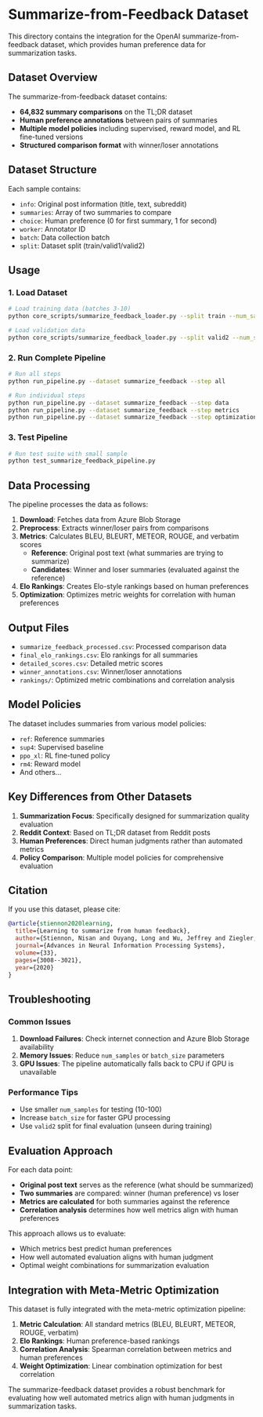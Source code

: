 # Summarize-from-Feedback Dataset

This directory contains the integration for the OpenAI summarize-from-feedback dataset, which provides human preference data for summarization tasks.

## Dataset Overview

The summarize-from-feedback dataset contains:
- **64,832 summary comparisons** on the TL;DR dataset
- **Human preference annotations** between pairs of summaries
- **Multiple model policies** including supervised, reward model, and RL fine-tuned versions
- **Structured comparison format** with winner/loser annotations

## Dataset Structure

Each sample contains:
- `info`: Original post information (title, text, subreddit)
- `summaries`: Array of two summaries to compare
- `choice`: Human preference (0 for first summary, 1 for second)
- `worker`: Annotator ID
- `batch`: Data collection batch
- `split`: Dataset split (train/valid1/valid2)

## Usage

### 1. Load Dataset

```bash
# Load training data (batches 3-10)
python core_scripts/summarize_feedback_loader.py --split train --num_samples 1000

# Load validation data
python core_scripts/summarize_feedback_loader.py --split valid2 --num_samples 500
```

### 2. Run Complete Pipeline

```bash
# Run all steps
python run_pipeline.py --dataset summarize_feedback --step all

# Run individual steps
python run_pipeline.py --dataset summarize_feedback --step data
python run_pipeline.py --dataset summarize_feedback --step metrics
python run_pipeline.py --dataset summarize_feedback --step optimization
```

### 3. Test Pipeline

```bash
# Run test suite with small sample
python test_summarize_feedback_pipeline.py
```

## Data Processing

The pipeline processes the data as follows:

1. **Download**: Fetches data from Azure Blob Storage
2. **Preprocess**: Extracts winner/loser pairs from comparisons
3. **Metrics**: Calculates BLEU, BLEURT, METEOR, ROUGE, and verbatim scores
   - **Reference**: Original post text (what summaries are trying to summarize)
   - **Candidates**: Winner and loser summaries (evaluated against the reference)
4. **Elo Rankings**: Creates Elo-style rankings based on human preferences
5. **Optimization**: Optimizes metric weights for correlation with human preferences

## Output Files

- `summarize_feedback_processed.csv`: Processed comparison data
- `final_elo_rankings.csv`: Elo rankings for all summaries
- `detailed_scores.csv`: Detailed metric scores
- `winner_annotations.csv`: Winner/loser annotations
- `rankings/`: Optimized metric combinations and correlation analysis

## Model Policies

The dataset includes summaries from various model policies:
- `ref`: Reference summaries
- `sup4`: Supervised baseline
- `ppo_xl`: RL fine-tuned policy
- `rm4`: Reward model
- And others...

## Key Differences from Other Datasets

1. **Summarization Focus**: Specifically designed for summarization quality evaluation
2. **Reddit Context**: Based on TL;DR dataset from Reddit posts
3. **Human Preferences**: Direct human judgments rather than automated metrics
4. **Policy Comparison**: Multiple model policies for comprehensive evaluation

## Citation

If you use this dataset, please cite:

```bibtex
@article{stiennon2020learning,
  title={Learning to summarize from human feedback},
  author={Stiennon, Nisan and Ouyang, Long and Wu, Jeffrey and Ziegler, Daniel M and Lowe, Ryan and Voss, Chelsea and Radford, Alec and Amodei, Dario and Christiano, Paul F},
  journal={Advances in Neural Information Processing Systems},
  volume={33},
  pages={3008--3021},
  year={2020}
}
```

## Troubleshooting

### Common Issues

1. **Download Failures**: Check internet connection and Azure Blob Storage availability
2. **Memory Issues**: Reduce `num_samples` or `batch_size` parameters
3. **GPU Issues**: The pipeline automatically falls back to CPU if GPU is unavailable

### Performance Tips

- Use smaller `num_samples` for testing (10-100)
- Increase `batch_size` for faster GPU processing
- Use `valid2` split for final evaluation (unseen during training)

## Evaluation Approach

For each data point:
- **Original post text** serves as the reference (what should be summarized)
- **Two summaries** are compared: winner (human preference) vs loser
- **Metrics are calculated** for both summaries against the reference
- **Correlation analysis** determines how well metrics align with human preferences

This approach allows us to evaluate:
- Which metrics best predict human preferences
- How well automated evaluation aligns with human judgment
- Optimal weight combinations for summarization evaluation

## Integration with Meta-Metric Optimization

This dataset is fully integrated with the meta-metric optimization pipeline:

1. **Metric Calculation**: All standard metrics (BLEU, BLEURT, METEOR, ROUGE, verbatim)
2. **Elo Rankings**: Human preference-based rankings
3. **Correlation Analysis**: Spearman correlation between metrics and human preferences
4. **Weight Optimization**: Linear combination optimization for best correlation

The summarize-feedback dataset provides a robust benchmark for evaluating how well automated metrics align with human judgments in summarization tasks. 